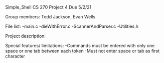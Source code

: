 Simple_Shell
CS 270 Project 4
Due 5/2/21

Group members: Todd Jackson, Evan Wells 

File list:
    -main.c
    -dieWithError.c
    -ScannerAndParser.c
    -Utilities.h

Project description:

Special features/ limitations: 
    -Commands must be entered with only one space or one tab between each token
    -Must not enter space or tab as first character
